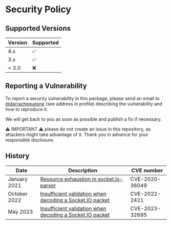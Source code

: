 # Security Policy

## Supported Versions

| Version | Supported          |
|---------|--------------------|
| 4.x     | :white_check_mark: |
| 3.x     | :white_check_mark: |
| < 3.0   | :x:                |

## Reporting a Vulnerability

To report a security vulnerability in this package, please send an email to [@darrachequesne](https://github.com/darrachequesne) (see address in profile) describing the vulnerability and how to reproduce it.

We will get back to you as soon as possible and publish a fix if necessary.

:warning: IMPORTANT :warning: please do not create an issue in this repository, as attackers might take advantage of it. Thank you in advance for your responsible disclosure.

## History

| Date         | Description                                                                                                   | CVE number     |
|--------------|---------------------------------------------------------------------------------------------------------------|----------------|
| January 2021 | [Resource exhaustion in socket.io-parser](https://github.com/advisories/GHSA-xfhh-g9f5-x4m4)                  | CVE-2020-36049 |
| October 2022 | [Insufficient validation when decoding a Socket.IO packet](https://github.com/advisories/GHSA-qm95-pgcg-qqfq) | CVE-2022-2421  |
| May 2023     | [Insufficient validation when decoding a Socket.IO packet](https://github.com/advisories/GHSA-cqmj-92xf-r6r9) | CVE-2023-32695 |
